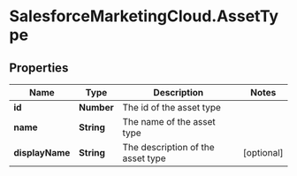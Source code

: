 # SalesforceMarketingCloud.AssetType

## Properties
Name | Type | Description | Notes
------------ | ------------- | ------------- | -------------
**id** | **Number** | The id of the asset type | 
**name** | **String** | The name of the asset type | 
**displayName** | **String** | The description of the asset type | [optional] 


